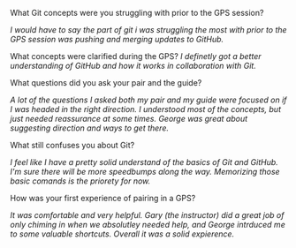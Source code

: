 What Git concepts were you struggling with prior to the GPS session?

*I would have to say the part of git i was struggling the most with prior to the GPS session was pushing and merging updates to GitHub.*

What concepts were clarified during the GPS?
*I definetly got a better understanding of GitHub and how it works in collaboration with Git.*

What questions did you ask your pair and the guide?

*A lot of the questions I asked both my pair and my guide were focused on if I was headed in the right direction. I understood most of the concepts, but just needed reassurance at some times. George was great about suggesting direction and ways to get there.*

What still confuses you about Git?

*I feel like I have a pretty solid understand of the basics of Git and GitHub. I'm sure there will be more speedbumps along the way. Memorizing those basic comands is the priorety for now.*

How was your first experience of pairing in a GPS? 

*It was comfortable and very helpful. Gary (the instructor) did a great job of only chiming in when we absolutley needed help, and George intrduced me to some valuable shortcuts. Overall it was a solid expierence.*
